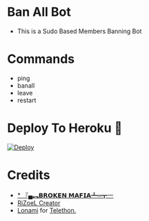 # Ban All Bot

- This is a Sudo Based Members Banning Bot 
 
# Commands
- ping
- banall
- leave 
- restart

# Deploy To Heroku 🚀
[![Deploy](https://www.herokucdn.com/deploy/button.svg)](https://heroku.com/deploy?template=https://github.com/BADMUNDAOFFICIAL/BanAllBot)

# Credits
* [* 『▄︻𝗕𝗥𝗢𝗞𝗘𝗡 𝗠𝗔𝗙𝗜𝗔┻═┳一 ](https://t.me/OFFICIAL_BROKEN_MAFIA)
* [RiZoeL Creator](https://github.com/MrRizoel)
* [Lonami](https://github.com/LonamiWebs/) for [Telethon.](https://github.com/LonamiWebs/Telethon)
